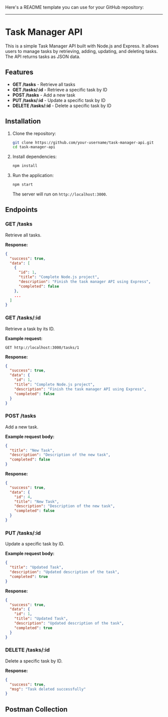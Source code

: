 Here's a README template you can use for your GitHub repository:

---

# Task Manager API

This is a simple Task Manager API built with Node.js and Express. It allows users to manage tasks by retrieving, adding, updating, and deleting tasks. The API returns tasks as JSON data.

## Features

- **GET /tasks** - Retrieve all tasks
- **GET /tasks/:id** - Retrieve a specific task by ID
- **POST /tasks** - Add a new task
- **PUT /tasks/:id** - Update a specific task by ID
- **DELETE /tasks/:id** - Delete a specific task by ID

## Installation

1. Clone the repository:
   ```bash
   git clone https://github.com/your-username/task-manager-api.git
   cd task-manager-api
   ```

2. Install dependencies:
   ```bash
   npm install
   ```

3. Run the application:
   ```bash
   npm start
   ```

   The server will run on `http://localhost:3000`.

## Endpoints

### GET /tasks
Retrieve all tasks.

**Response:**
```json
{
  "success": true,
  "data": [
    {
      "id": 1,
      "title": "Complete Node.js project",
      "description": "Finish the task manager API using Express",
      "completed": false
    },
    ...
  ]
}
```

### GET /tasks/:id
Retrieve a task by its ID.

**Example request:**
```
GET http://localhost:3000/tasks/1
```

**Response:**
```json
{
  "success": true,
  "data": {
    "id": 1,
    "title": "Complete Node.js project",
    "description": "Finish the task manager API using Express",
    "completed": false
  }
}
```

### POST /tasks
Add a new task.

**Example request body:**
```json
{
  "title": "New Task",
  "description": "Description of the new task",
  "completed": false
}
```

**Response:**
```json
{
  "success": true,
  "data": {
    "id": 4,
    "title": "New Task",
    "description": "Description of the new task",
    "completed": false
  }
}
```

### PUT /tasks/:id
Update a specific task by ID.

**Example request body:**
```json
{
  "title": "Updated Task",
  "description": "Updated description of the task",
  "completed": true
}
```

**Response:**
```json
{
  "success": true,
  "data": {
    "id": 1,
    "title": "Updated Task",
    "description": "Updated description of the task",
    "completed": true
  }
}
```

### DELETE /tasks/:id
Delete a specific task by ID.

**Response:**
```json
{
  "success": true,
  "msg": "Task deleted successfully"
}
```

## Postman Collection





